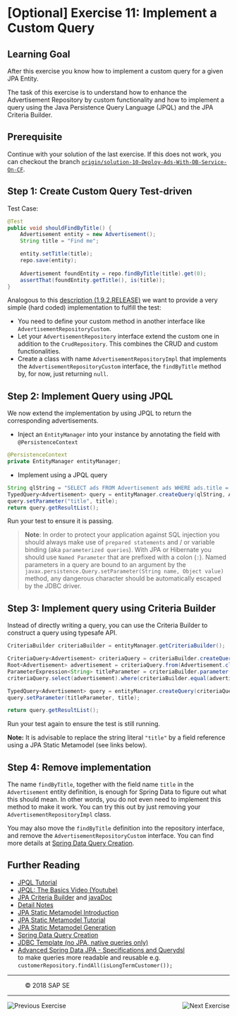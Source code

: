 [Optional] Exercise 11: Implement a Custom Query
================================================

## Learning Goal
After this exercise you know how to implement a custom query for a given JPA Entity. 

The task of this exercise is to understand how to enhance the Advertisement Repository by custom functionality and how to implement a query using the Java Persistence Query Language (JPQL) and the JPA Criteria Builder.

## Prerequisite
Continue with your solution of the last exercise. If this does not work, you can checkout the branch [`origin/solution-10-Deploy-Ads-With-DB-Service-On-CF`](https://github.com/ccjavadev/cc-bulletinboard-ads-spring-webmvc/tree/solution-10-Deploy-Ads-With-DB-Service-On-CF).

## Step 1: Create Custom Query Test-driven

Test Case:
```java
@Test
public void shouldFindByTitle() {
    Advertisement entity = new Advertisement();
    String title = "Find me";

    entity.setTitle(title);
    repo.save(entity);
    
    Advertisement foundEntity = repo.findByTitle(title).get(0);
    assertThat(foundEntity.getTitle(), is(title));
}
```

Analogous to this [description (1.9.2.RELEASE)](https://docs.spring.io/spring-data/jpa/docs/1.9.2.RELEASE/reference/html/#repositories.single-repository-behaviour) we want to provide a very simple (hard coded) implementation to fulfill the test:
- You need to define your custom method in another interface like `AdvertisementRepositoryCustom`.
- Let your `AdvertisementRepository` interface extend the custom one in addition to the `CrudRepository`. This combines the CRUD and custom functionalities.
- Create a class with name `AdvertisementRepositoryImpl` that implements the `AdvertisementRepositoryCustom` interface, the `findByTitle` method by, for now, just returning `null`.

## Step 2: Implement Query using JPQL

We now extend the implementation by using JPQL to return the corresponding advertisements.

- Inject an `EntityManager` into your instance by annotating the field with `@PersistenceContext`
```java
@PersistenceContext
private EntityManager entityManager;
```
- Implement using a JPQL query
```java
String qlString = "SELECT ads FROM Advertisement ads WHERE ads.title = :title";
TypedQuery<Advertisement> query = entityManager.createQuery(qlString, Advertisement.class);
query.setParameter("title", title);
return query.getResultList();
```

Run your test to ensure it is passing.

> **Note**: In order to protect your application against SQL injection you should always make use of `prepared statements` and / or variable binding (aka `parameterized queries`). With JPA or Hibernate you should use `Named Parameter` that are prefixed with a colon (`:`). Named parameters in a query are bound to an argument by the `javax.persistence.Query.setParameter(String name, Object value)` method, any dangerous character should be automatically escaped by the JDBC driver.

## Step 3: Implement query using Criteria Builder

Instead of directly writing a query, you can use the Criteria Builder to construct a query using typesafe API.

```java
CriteriaBuilder criteriaBuilder = entityManager.getCriteriaBuilder();

CriteriaQuery<Advertisement> criteriaQuery = criteriaBuilder.createQuery(Advertisement.class);
Root<Advertisement> advertisement = criteriaQuery.from(Advertisement.class);
ParameterExpression<String> titleParameter = criteriaBuilder.parameter(String.class);
criteriaQuery.select(advertisement).where(criteriaBuilder.equal(advertisement.get("title"), titleParameter));

TypedQuery<Advertisement> query = entityManager.createQuery(criteriaQuery);
query.setParameter(titleParameter, title);

return query.getResultList();
```

Run your test again to ensure the test is still running.

**Note:** It is advisable to replace the string literal `"title"` by a field reference using a JPA Static Metamodel (see links below).

## Step 4: Remove implementation
The name `findByTitle`, together with the field name `title` in the `Advertisement` entity definition, is enough for Spring Data to figure out what this should mean. In other words, you do not even need to implement this method to make it work. You can try this out by just removing your `AdvertisementRepositoryImpl` class. 

You may also move the `findByTitle` definition into the repository interface, and remove the `AdvertisementRepositoryCustom` interface. You can find more details at [Spring Data Query Creation](https://docs.spring.io/spring-data/jpa/docs/current/reference/html/#jpa.query-methods.query-creation).

## Further Reading
- [JPQL Tutorial](http://www.tutorialspoint.com/jpa/jpa_jpql.htm)
- [JPQL: The Basics Video (Youtube)](https://www.youtube.com/watch?v=KdJ4W7nqhVg)
- [JPA Criteria Builder](http://www.objectdb.com/java/jpa/query/criteria) and [javaDoc](https://docs.oracle.com/javaee/7/api/javax/persistence/criteria/CriteriaBuilder.html)
- [Detail Notes](https://github.com/ccjavadev/cc-coursematerial/blob/master/ConnectDatabase/Readme.md)
- [JPA Static Metamodel Introduction](http://www.thoughts-on-java.org/static-metamodel/)
- [JPA Static Metamodel Tutorial](https://docs.oracle.com/javaee/6/tutorial/doc/gjiup.html)
- [JPA Static Metamodel Generation](https://docs.jboss.org/hibernate/orm/5.0/topical/html/metamodelgen/MetamodelGenerator.html)
- [Spring Data Query Creation](https://docs.spring.io/spring-data/jpa/docs/current/reference/html/#jpa.query-methods.query-creation)
- [JDBC Template (no JPA, native queries only)](http://docs.spring.io/spring/docs/current/spring-framework-reference/html/jdbc.html)
- [Advanced Spring Data JPA - Specifications and Querydsl](https://spring.io/blog/2011/04/26/advanced-spring-data-jpa-specifications-and-querydsl/)  
  to make queries more readable and reusable e.g. `customerRepository.findAll(isLongTermCustomer());`

***
<dl>
  <dd>
  <div class="footer">&copy; 2018 SAP SE</div>
  </dd>
</dl>
<hr>
<a href="/ConnectDatabase/Exercise_10_2_ConnectBackingService.md">
  <img align="left" alt="Previous Exercise">
</a>
<a href="/LoggingTracing/Exercise_12_Setup_Logger.md">
  <img align="right" alt="Next Exercise">
</a>

